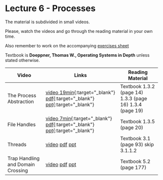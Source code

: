# Lecture 6 - Processes

The material is subdivided in small videos.

Please, watch the videos and go through the reading material in your own time.

Also remember to work on the accompanying [exercises sheet](../exercises/EXERCISES6.html)

Textbook is **Doeppner, Thomas W., Operating Systems in Depth** unless stated otherwise.

| Video                   | Links                     |        Reading Material                                                                                                                                                                                      |
|-------------------------|---------------------------|----------------------------------------------------------------------------------------------------------------------------------------------------------------------------------------------|
| The Process Abstraction | [video 19min](https://web.microsoftstream.com/video/e0ec97d9-8465-4161-bad8-329a9a24e37f){:target="_blank"} [pdf](../slides/W6/notes1.pdf){:target="_blank"} [ppt](../slides/W6/process1.odp){:target="_blank"} | Textbook 1.3.2 (page 14) 1.3.3 (page 16) 1.3.4 (page 19) |
| File Handles | [video 7min](https://web.microsoftstream.com/video/d9879d11-4174-4df8-accc-6e927277ab09){:target="_blank"} [pdf](../slides/W6/notes2.pdf){:target="_blank"} [ppt](../slides/W6/process2.odp){:target="_blank"} | Textbook 1.3.5 (page 20) |
| Threads | [video]() [pdf]() [ppt]() | Textbook 3.1 (page 93) skip 3.1.1.2  |
| Trap Handling and Domain Crossing | [video]() [pdf]() [ppt]() | Textbook 5.2 (page 177) |
